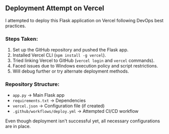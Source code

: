 ## Deployment Attempt on Vercel

I attempted to deploy this Flask application on Vercel following DevOps best practices.

### Steps Taken:
1. Set up the GitHub repository and pushed the Flask app.
2. Installed Vercel CLI (`npm install -g vercel`).
3. Tried linking Vercel to GitHub (`vercel login` and `vercel` commands).
4. Faced issues due to Windows execution policy and script restrictions.
5. Will debug further or try alternate deployment methods.

### Repository Structure:
- `app.py` → Main Flask app
- `requirements.txt` → Dependencies
- `vercel.json` → Configuration file (if created)
- `.github/workflows/deploy.yml` → Attempted CI/CD workflow

Even though deployment isn't successful yet, all necessary configurations are in place.

